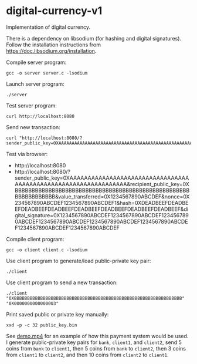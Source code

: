 # digital-currency-v1

Implementation of digital currency.

There is a dependency on libsodium (for hashing and digital signatures). Follow the installation instructions from https://doc.libsodium.org/installation.

Compile server program:
```
gcc -o server server.c -lsodium
```

Launch server program:
```
./server
```

Test server program:
```
curl http://localhost:8080
```

Send new transaction:
```
curl "http://localhost:8080/?sender_public_key=0XAAAAAAAAAAAAAAAAAAAAAAAAAAAAAAAAAAAAAAAAAAAAAAAAAAAAAAAAAAAAAAAA&recipient_public_key=0XBBBBBBBBBBBBBBBBBBBBBBBBBBBBBBBBBBBBBBBBBBBBBBBBBBBBBBBBBBBBBBBB&value_transferred=0X1234567890ABCDEF&nonce=0X234567890ABCDEF1234567890ABCDEF1&hash=0XDEADBEEFDEADBEEFDEADBEEFDEADBEEFDEADBEEFDEADBEEFDEADBEEFDEADBEEF&digital_signature=0X1234567890ABCDEF1234567890ABCDEF1234567890ABCDEF1234567890ABCDEF1234567890ABCDEF1234567890ABCDEF1234567890ABCDEF1234567890ABCDEF"
```

Test via browser:
* http://localhost:8080
* http://localhost:8080/?sender_public_key=0XAAAAAAAAAAAAAAAAAAAAAAAAAAAAAAAAAAAAAAAAAAAAAAAAAAAAAAAAAAAAAAAA&recipient_public_key=0XBBBBBBBBBBBBBBBBBBBBBBBBBBBBBBBBBBBBBBBBBBBBBBBBBBBBBBBBBBBBBBBB&value_transferred=0X1234567890ABCDEF&nonce=0X234567890ABCDEF1234567890ABCDEF1&hash=0XDEADBEEFDEADBEEFDEADBEEFDEADBEEFDEADBEEFDEADBEEFDEADBEEFDEADBEEF&digital_signature=0X1234567890ABCDEF1234567890ABCDEF1234567890ABCDEF1234567890ABCDEF1234567890ABCDEF1234567890ABCDEF1234567890ABCDEF1234567890ABCDEF

Compile client program:
```
gcc -o client client.c -lsodium
```

Use client program to generate/load public-private key pair:
```
./client
```

Use client program to send a new transaction:
```
./client "0XBBBBBBBBBBBBBBBBBBBBBBBBBBBBBBBBBBBBBBBBBBBBBBBBBBBBBBBBBBBBBBBB" "0X0000000000000003"
```

Print saved public or private key manually:
```
xxd -p -c 32 public_key.bin
```


See [demo.mp4](https://github.com/simassakenis/digital-currency-v1/blob/main/demo.mp4) for an example of how this payment system would be used. I generate public-private key pairs for `bank`, `client1`, and `client2`, send 5 coins from `bank` to `client1`, then 5 coins from `bank` to `client2`, then 3 coins from `client1` to `client2`, and then 10 coins from `client2` to `client1`.
